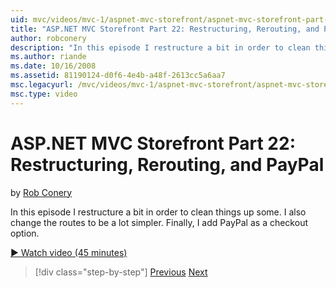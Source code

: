 ```yaml
---
uid: mvc/videos/mvc-1/aspnet-mvc-storefront/aspnet-mvc-storefront-part-22-restructuring-rerouting-and-paypal
title: "ASP.NET MVC Storefront Part 22: Restructuring, Rerouting, and PayPal | Microsoft Docs"
author: robconery
description: "In this episode I restructure a bit in order to clean things up some. I also change the routes to be a lot simpler. Finally, I add PayPal as a checkout optio..."
ms.author: riande
ms.date: 10/16/2008
ms.assetid: 81190124-d0f6-4e4b-a48f-2613cc5a6aa7
msc.legacyurl: /mvc/videos/mvc-1/aspnet-mvc-storefront/aspnet-mvc-storefront-part-22-restructuring-rerouting-and-paypal
msc.type: video
---
```

ASP.NET MVC Storefront Part 22: Restructuring, Rerouting, and PayPal
====================
by [Rob Conery](https://github.com/robconery)

In this episode I restructure a bit in order to clean things up some. I also change the routes to be a lot simpler. Finally, I add PayPal as a checkout option.

[&#9654; Watch video (45 minutes)](https://channel9.msdn.com/Blogs/ASP-NET-Site-Videos/aspnet-mvc-storefront-part-22-restructuring-rerouting-and-paypal)

> [!div class="step-by-step"]
> [Previous](aspnet-mvc-storefront-part-21-order-manager-and-personalization.md)
> [Next](aspnet-mvc-storefront-part-23-getting-started-with-domain-driven-design.md)
